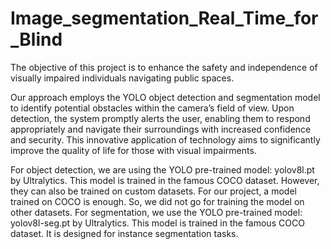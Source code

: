 # Image_segmentation_Real_Time_for_Blind

The objective of this project is to enhance the safety and independence of visually impaired individuals navigating public spaces.

Our approach employs the YOLO object detection and segmentation model to identify potential obstacles within the camera’s field of view. Upon detection, the system promptly alerts the user, enabling them to respond appropriately and navigate their surroundings with increased confidence and security. This innovative application of technology aims to significantly improve the quality of life for those with visual impairments.

For object detection, we are using the YOLO pre-trained model: yolov8l.pt by Ultralytics. This model is trained in the famous COCO dataset. However, they can also be trained on custom datasets. For our project, a model trained on COCO is enough. So, we did not go for training the model on other datasets.
For segmentation, we use the YOLO pre-trained model: yolov8l-seg.pt by Ultralytics. This model is trained in the famous COCO dataset. It is designed for instance segmentation tasks.

